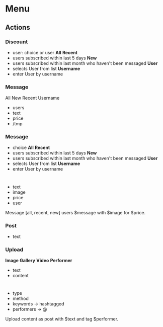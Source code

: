 # Menu

## Actions

### Discount
- user: choice or user
**All**
**Recent**
- users subscribed within last 5 days
**New**
- users subscribed within last month who haven't been messaged
**User**
- selects User from list
**Username**
- enter User by username

### Message
All
New
Recent
Username
- users
- text
- price
- /tmp

### Message
- choice
**All**
**Recent**
- users subscribed within last 5 days
**New**
- users subscribed within last month who haven't been messaged
**User**
- selects User from list
**Username**
- enter User by username
#
- text
- image
- price
- user

Message [all, recent, new] users $message with $image for $price.

### Post
- text

### Upload
**Image**
**Gallery**
**Video**
**Performer**
- text
- content
#
- type
- method
- keywords -> hashtagged
- performers -> @

Upload content as post with $text and tag $performer.